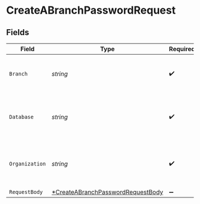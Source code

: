 # CreateABranchPasswordRequest


## Fields

| Field                                                                                            | Type                                                                                             | Required                                                                                         | Description                                                                                      |
| ------------------------------------------------------------------------------------------------ | ------------------------------------------------------------------------------------------------ | ------------------------------------------------------------------------------------------------ | ------------------------------------------------------------------------------------------------ |
| `Branch`                                                                                         | *string*                                                                                         | :heavy_check_mark:                                                                               | The name of the branch the password belongs to                                                   |
| `Database`                                                                                       | *string*                                                                                         | :heavy_check_mark:                                                                               | The name of the database the password belongs to                                                 |
| `Organization`                                                                                   | *string*                                                                                         | :heavy_check_mark:                                                                               | The name of the organization the password belongs to                                             |
| `RequestBody`                                                                                    | [*CreateABranchPasswordRequestBody](../../models/operations/createabranchpasswordrequestbody.md) | :heavy_minus_sign:                                                                               | N/A                                                                                              |